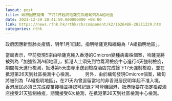 ```yaml
---
layout: post
title: 政府因應疫情　下月1日起將哈薩克及緬甸列為A組地區
date: 2021-12-29 20:41:59.000000000 +08:00
link: https://news.rthk.hk/rthk/ch/component/k2/1626486-20211229.htm
categories: rthk
---
```


政府因應新型肺炎疫情，明年1月1日起，指明哈薩克和緬甸為「A組指明地區」。

當局表示，早前發現5宗由哈薩克輸入香港的Omicron變種病毒株個案，哈薩克將被列為「加強監測A組地區」，抵港人士須先到竹篙灣檢疫中心進行4天強制檢疫，期間每天進行檢測，抵港第5天由專車送到檢疫酒店完成餘下17天強制檢疫，並在抵港第26天到社區檢測中心檢測。
　　 
另外，由於緬甸發現Omicron個案，緬甸將被列為「A組指明地區」，在21天內曾逗留當地的非香港居民明年起不准入境，香港居民必須已完成疫苗接種並持認可紀錄才可登機回港，抵港後要在指定檢疫酒店接受21天強制檢疫，期間接受6次檢測，在抵港第26天到社區檢測中心檢測。

